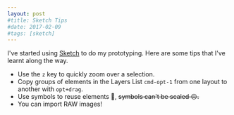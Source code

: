 ```yaml
---
layout: post
#title: Sketch Tips
#date: 2017-02-09
#tags: [sketch]
---
```


I've started using [Sketch](https://www.sketchapp.com "Sketch App") to do my prototyping. Here are some tips that I've learnt along the way.

- Use the `z` key to quickly zoom over a selection.
- Copy groups of elements in the Layers List `cmd-opt-1` from one layout to another with `opt+drag`.
- Use symbols to reuse elements 🙂, <del>symbols can't be scaled ☹️<del>.
- You can import RAW images!